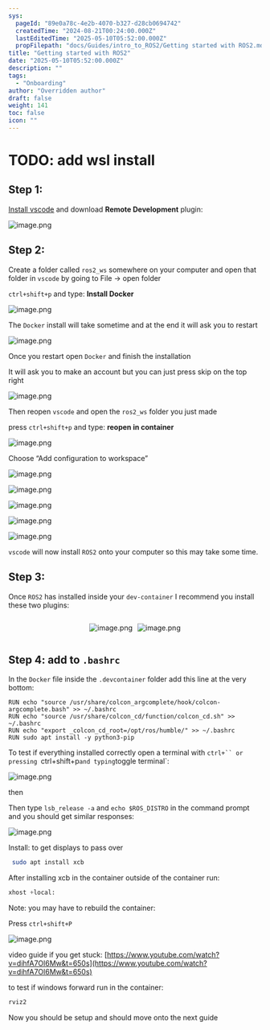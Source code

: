 ```yaml
---
sys:
  pageId: "89e0a78c-4e2b-4070-b327-d28cb0694742"
  createdTime: "2024-08-21T00:24:00.000Z"
  lastEditedTime: "2025-05-10T05:52:00.000Z"
  propFilepath: "docs/Guides/intro_to_ROS2/Getting started with ROS2.md"
title: "Getting started with ROS2"
date: "2025-05-10T05:52:00.000Z"
description: ""
tags:
  - "Onboarding"
author: "Overridden author"
draft: false
weight: 141
toc: false
icon: ""
---
```


# TODO: add wsl install

## Step 1:

[Install vscode](https://code.visualstudio.com/download) and download **Remote Development** plugin:

![image.png](https://prod-files-secure.s3.us-west-2.amazonaws.com/d518164a-d88e-44d1-a4ee-3adb3bd8bce0/efb52993-1881-4a40-b95e-6f020334f022/image.png?X-Amz-Algorithm=AWS4-HMAC-SHA256&X-Amz-Content-Sha256=UNSIGNED-PAYLOAD&X-Amz-Credential=ASIAZI2LB466WVAPUTC4%2F20250717%2Fus-west-2%2Fs3%2Faws4_request&X-Amz-Date=20250717T210836Z&X-Amz-Expires=3600&X-Amz-Security-Token=IQoJb3JpZ2luX2VjEGUaCXVzLXdlc3QtMiJHMEUCIBWBashAxnoMLw8O%2Bdt%2BdWLddnOqVHh2FBFwVLgVAq%2FlAiEA7uF1f4HGdab3ubc4xXER2UPXz98t1MT9BXRgxbButzoq%2FwMIfRAAGgw2Mzc0MjMxODM4MDUiDLhi2myEwe7Y5JotbyrcA7yc%2BWjNe45s%2BSS3UPz55FbjFZg1oV0qvX8vahd6sOu5zZ696Jbdcv66cRpGlUvZnO6MO5el021K6aCUd2o0a3IEpCjqHairGYM%2Bi4oUgjLjqUUNg5KYFYQXSisivYjuO7iR8OY1TsIgiCyEf0ScjxjnYg9OYTccQ8R3YUfn47JiW3OveUEWdQ4E81lVzXdIzDTKbM6tDcY4HOWaNQ%2B%2Bo1Sr7E1R6Z2uWIm%2FOvcb%2BeADpsbLvGLVIUf10SGmcrCaTwOAX5mholkxtwhIAXFNeC9NfXw%2FxELJmNM%2BU3QmngsVCObLWInaYe7gkRJyIjSkwySzHv2%2Bvelq3lsgvMiMqT66NhVWnxqx5Zf6aJdNcMrvjDzqvFmXpg%2B%2B38g3qYnHEWa8IRV9z%2BtXgQ%2FNX6PiSzOmg5Jq1ehItFX1b2yT1I7rvQzuEbou9NJ0pFDyz0%2BnN4QnakrFrwXB3EwkGp8Z8g8RE97Pani53LxhedissSFFOLn9ucUtsmgOcvv2BbqOKa4NYkuEh%2BEYqdcA%2Bzc1nQWfRqtCC%2BEir2QoHQ3BLohXqmLWU0QP%2FnpbINHCkf3d19k%2FV0%2BQnkSYxyU%2BuYhCbOR2B9SugjiJ7Y86TrIfyqFCAIX98%2BxeNq5ZjT0vMJu45cMGOqUBBmYPioVt%2BylSfqo8L3x4lbpanAIMO4MTvBiO1HriSoomIGr2eeYpL8B6kWh0GlYrBfBD%2BnYJGR8slWMs9824Zj9RI30UPgRjwVebROwOaGQy28N9WOGn2tqhIQ20%2FkDSEukckp%2BcHmAz4TKpzOJn%2FmKkObsRmWYYeAdxf9lX%2FUnFtQEnkF7kDtt%2Be46Z89rFsi5pwYy%2FXHvETAL6bVMDzEaOuJR1&X-Amz-Signature=0b10dec94cc528f0a601cdd4f759de6b36d5dadbf18f702edee1518d70c8c2ca&X-Amz-SignedHeaders=host&x-amz-checksum-mode=ENABLED&x-id=GetObject)

## Step 2:

Create a folder called `ros2_ws` somewhere on your computer and open that folder in `vscode` by going to File → open folder 

`ctrl+shift+p` and type: **Install Docker**

![image.png](https://prod-files-secure.s3.us-west-2.amazonaws.com/d518164a-d88e-44d1-a4ee-3adb3bd8bce0/2269dc0e-1cd5-47ff-bceb-c04ad9b2eab0/image.png?X-Amz-Algorithm=AWS4-HMAC-SHA256&X-Amz-Content-Sha256=UNSIGNED-PAYLOAD&X-Amz-Credential=ASIAZI2LB466WVAPUTC4%2F20250717%2Fus-west-2%2Fs3%2Faws4_request&X-Amz-Date=20250717T210836Z&X-Amz-Expires=3600&X-Amz-Security-Token=IQoJb3JpZ2luX2VjEGUaCXVzLXdlc3QtMiJHMEUCIBWBashAxnoMLw8O%2Bdt%2BdWLddnOqVHh2FBFwVLgVAq%2FlAiEA7uF1f4HGdab3ubc4xXER2UPXz98t1MT9BXRgxbButzoq%2FwMIfRAAGgw2Mzc0MjMxODM4MDUiDLhi2myEwe7Y5JotbyrcA7yc%2BWjNe45s%2BSS3UPz55FbjFZg1oV0qvX8vahd6sOu5zZ696Jbdcv66cRpGlUvZnO6MO5el021K6aCUd2o0a3IEpCjqHairGYM%2Bi4oUgjLjqUUNg5KYFYQXSisivYjuO7iR8OY1TsIgiCyEf0ScjxjnYg9OYTccQ8R3YUfn47JiW3OveUEWdQ4E81lVzXdIzDTKbM6tDcY4HOWaNQ%2B%2Bo1Sr7E1R6Z2uWIm%2FOvcb%2BeADpsbLvGLVIUf10SGmcrCaTwOAX5mholkxtwhIAXFNeC9NfXw%2FxELJmNM%2BU3QmngsVCObLWInaYe7gkRJyIjSkwySzHv2%2Bvelq3lsgvMiMqT66NhVWnxqx5Zf6aJdNcMrvjDzqvFmXpg%2B%2B38g3qYnHEWa8IRV9z%2BtXgQ%2FNX6PiSzOmg5Jq1ehItFX1b2yT1I7rvQzuEbou9NJ0pFDyz0%2BnN4QnakrFrwXB3EwkGp8Z8g8RE97Pani53LxhedissSFFOLn9ucUtsmgOcvv2BbqOKa4NYkuEh%2BEYqdcA%2Bzc1nQWfRqtCC%2BEir2QoHQ3BLohXqmLWU0QP%2FnpbINHCkf3d19k%2FV0%2BQnkSYxyU%2BuYhCbOR2B9SugjiJ7Y86TrIfyqFCAIX98%2BxeNq5ZjT0vMJu45cMGOqUBBmYPioVt%2BylSfqo8L3x4lbpanAIMO4MTvBiO1HriSoomIGr2eeYpL8B6kWh0GlYrBfBD%2BnYJGR8slWMs9824Zj9RI30UPgRjwVebROwOaGQy28N9WOGn2tqhIQ20%2FkDSEukckp%2BcHmAz4TKpzOJn%2FmKkObsRmWYYeAdxf9lX%2FUnFtQEnkF7kDtt%2Be46Z89rFsi5pwYy%2FXHvETAL6bVMDzEaOuJR1&X-Amz-Signature=eee368b1bc9308565cabb28adc72b48e36ce7340769a1065ca2e38c3820604ce&X-Amz-SignedHeaders=host&x-amz-checksum-mode=ENABLED&x-id=GetObject)

The `Docker` install will take sometime and at the end it will ask you to restart

![image.png](https://prod-files-secure.s3.us-west-2.amazonaws.com/d518164a-d88e-44d1-a4ee-3adb3bd8bce0/ed233f78-be33-4b1f-b89c-9c346c0e961e/image.png?X-Amz-Algorithm=AWS4-HMAC-SHA256&X-Amz-Content-Sha256=UNSIGNED-PAYLOAD&X-Amz-Credential=ASIAZI2LB466WVAPUTC4%2F20250717%2Fus-west-2%2Fs3%2Faws4_request&X-Amz-Date=20250717T210836Z&X-Amz-Expires=3600&X-Amz-Security-Token=IQoJb3JpZ2luX2VjEGUaCXVzLXdlc3QtMiJHMEUCIBWBashAxnoMLw8O%2Bdt%2BdWLddnOqVHh2FBFwVLgVAq%2FlAiEA7uF1f4HGdab3ubc4xXER2UPXz98t1MT9BXRgxbButzoq%2FwMIfRAAGgw2Mzc0MjMxODM4MDUiDLhi2myEwe7Y5JotbyrcA7yc%2BWjNe45s%2BSS3UPz55FbjFZg1oV0qvX8vahd6sOu5zZ696Jbdcv66cRpGlUvZnO6MO5el021K6aCUd2o0a3IEpCjqHairGYM%2Bi4oUgjLjqUUNg5KYFYQXSisivYjuO7iR8OY1TsIgiCyEf0ScjxjnYg9OYTccQ8R3YUfn47JiW3OveUEWdQ4E81lVzXdIzDTKbM6tDcY4HOWaNQ%2B%2Bo1Sr7E1R6Z2uWIm%2FOvcb%2BeADpsbLvGLVIUf10SGmcrCaTwOAX5mholkxtwhIAXFNeC9NfXw%2FxELJmNM%2BU3QmngsVCObLWInaYe7gkRJyIjSkwySzHv2%2Bvelq3lsgvMiMqT66NhVWnxqx5Zf6aJdNcMrvjDzqvFmXpg%2B%2B38g3qYnHEWa8IRV9z%2BtXgQ%2FNX6PiSzOmg5Jq1ehItFX1b2yT1I7rvQzuEbou9NJ0pFDyz0%2BnN4QnakrFrwXB3EwkGp8Z8g8RE97Pani53LxhedissSFFOLn9ucUtsmgOcvv2BbqOKa4NYkuEh%2BEYqdcA%2Bzc1nQWfRqtCC%2BEir2QoHQ3BLohXqmLWU0QP%2FnpbINHCkf3d19k%2FV0%2BQnkSYxyU%2BuYhCbOR2B9SugjiJ7Y86TrIfyqFCAIX98%2BxeNq5ZjT0vMJu45cMGOqUBBmYPioVt%2BylSfqo8L3x4lbpanAIMO4MTvBiO1HriSoomIGr2eeYpL8B6kWh0GlYrBfBD%2BnYJGR8slWMs9824Zj9RI30UPgRjwVebROwOaGQy28N9WOGn2tqhIQ20%2FkDSEukckp%2BcHmAz4TKpzOJn%2FmKkObsRmWYYeAdxf9lX%2FUnFtQEnkF7kDtt%2Be46Z89rFsi5pwYy%2FXHvETAL6bVMDzEaOuJR1&X-Amz-Signature=9834d4dbe9dd1619a821b8fe0ff59abe955ab331aa7e2570cfdd265e2dd0d969&X-Amz-SignedHeaders=host&x-amz-checksum-mode=ENABLED&x-id=GetObject)

Once you restart open `Docker` and finish the installation

It will ask you to make an account but you can just press skip on the top right

![image.png](https://prod-files-secure.s3.us-west-2.amazonaws.com/d518164a-d88e-44d1-a4ee-3adb3bd8bce0/21010ad9-1659-4fd9-9f59-9932a09b2a3d/image.png?X-Amz-Algorithm=AWS4-HMAC-SHA256&X-Amz-Content-Sha256=UNSIGNED-PAYLOAD&X-Amz-Credential=ASIAZI2LB466WVAPUTC4%2F20250717%2Fus-west-2%2Fs3%2Faws4_request&X-Amz-Date=20250717T210836Z&X-Amz-Expires=3600&X-Amz-Security-Token=IQoJb3JpZ2luX2VjEGUaCXVzLXdlc3QtMiJHMEUCIBWBashAxnoMLw8O%2Bdt%2BdWLddnOqVHh2FBFwVLgVAq%2FlAiEA7uF1f4HGdab3ubc4xXER2UPXz98t1MT9BXRgxbButzoq%2FwMIfRAAGgw2Mzc0MjMxODM4MDUiDLhi2myEwe7Y5JotbyrcA7yc%2BWjNe45s%2BSS3UPz55FbjFZg1oV0qvX8vahd6sOu5zZ696Jbdcv66cRpGlUvZnO6MO5el021K6aCUd2o0a3IEpCjqHairGYM%2Bi4oUgjLjqUUNg5KYFYQXSisivYjuO7iR8OY1TsIgiCyEf0ScjxjnYg9OYTccQ8R3YUfn47JiW3OveUEWdQ4E81lVzXdIzDTKbM6tDcY4HOWaNQ%2B%2Bo1Sr7E1R6Z2uWIm%2FOvcb%2BeADpsbLvGLVIUf10SGmcrCaTwOAX5mholkxtwhIAXFNeC9NfXw%2FxELJmNM%2BU3QmngsVCObLWInaYe7gkRJyIjSkwySzHv2%2Bvelq3lsgvMiMqT66NhVWnxqx5Zf6aJdNcMrvjDzqvFmXpg%2B%2B38g3qYnHEWa8IRV9z%2BtXgQ%2FNX6PiSzOmg5Jq1ehItFX1b2yT1I7rvQzuEbou9NJ0pFDyz0%2BnN4QnakrFrwXB3EwkGp8Z8g8RE97Pani53LxhedissSFFOLn9ucUtsmgOcvv2BbqOKa4NYkuEh%2BEYqdcA%2Bzc1nQWfRqtCC%2BEir2QoHQ3BLohXqmLWU0QP%2FnpbINHCkf3d19k%2FV0%2BQnkSYxyU%2BuYhCbOR2B9SugjiJ7Y86TrIfyqFCAIX98%2BxeNq5ZjT0vMJu45cMGOqUBBmYPioVt%2BylSfqo8L3x4lbpanAIMO4MTvBiO1HriSoomIGr2eeYpL8B6kWh0GlYrBfBD%2BnYJGR8slWMs9824Zj9RI30UPgRjwVebROwOaGQy28N9WOGn2tqhIQ20%2FkDSEukckp%2BcHmAz4TKpzOJn%2FmKkObsRmWYYeAdxf9lX%2FUnFtQEnkF7kDtt%2Be46Z89rFsi5pwYy%2FXHvETAL6bVMDzEaOuJR1&X-Amz-Signature=d2d3b2caf6208251a01e8d9acf97207cabd936a2a60c4442c9932084ef1b068e&X-Amz-SignedHeaders=host&x-amz-checksum-mode=ENABLED&x-id=GetObject)

Then reopen `vscode` and open the `ros2_ws` folder you just made

press `ctrl+shift+p` and type: **reopen in container**

![image.png](https://prod-files-secure.s3.us-west-2.amazonaws.com/d518164a-d88e-44d1-a4ee-3adb3bd8bce0/4e93b8c2-41ad-488c-8095-c74205196118/image.png?X-Amz-Algorithm=AWS4-HMAC-SHA256&X-Amz-Content-Sha256=UNSIGNED-PAYLOAD&X-Amz-Credential=ASIAZI2LB466WVAPUTC4%2F20250717%2Fus-west-2%2Fs3%2Faws4_request&X-Amz-Date=20250717T210836Z&X-Amz-Expires=3600&X-Amz-Security-Token=IQoJb3JpZ2luX2VjEGUaCXVzLXdlc3QtMiJHMEUCIBWBashAxnoMLw8O%2Bdt%2BdWLddnOqVHh2FBFwVLgVAq%2FlAiEA7uF1f4HGdab3ubc4xXER2UPXz98t1MT9BXRgxbButzoq%2FwMIfRAAGgw2Mzc0MjMxODM4MDUiDLhi2myEwe7Y5JotbyrcA7yc%2BWjNe45s%2BSS3UPz55FbjFZg1oV0qvX8vahd6sOu5zZ696Jbdcv66cRpGlUvZnO6MO5el021K6aCUd2o0a3IEpCjqHairGYM%2Bi4oUgjLjqUUNg5KYFYQXSisivYjuO7iR8OY1TsIgiCyEf0ScjxjnYg9OYTccQ8R3YUfn47JiW3OveUEWdQ4E81lVzXdIzDTKbM6tDcY4HOWaNQ%2B%2Bo1Sr7E1R6Z2uWIm%2FOvcb%2BeADpsbLvGLVIUf10SGmcrCaTwOAX5mholkxtwhIAXFNeC9NfXw%2FxELJmNM%2BU3QmngsVCObLWInaYe7gkRJyIjSkwySzHv2%2Bvelq3lsgvMiMqT66NhVWnxqx5Zf6aJdNcMrvjDzqvFmXpg%2B%2B38g3qYnHEWa8IRV9z%2BtXgQ%2FNX6PiSzOmg5Jq1ehItFX1b2yT1I7rvQzuEbou9NJ0pFDyz0%2BnN4QnakrFrwXB3EwkGp8Z8g8RE97Pani53LxhedissSFFOLn9ucUtsmgOcvv2BbqOKa4NYkuEh%2BEYqdcA%2Bzc1nQWfRqtCC%2BEir2QoHQ3BLohXqmLWU0QP%2FnpbINHCkf3d19k%2FV0%2BQnkSYxyU%2BuYhCbOR2B9SugjiJ7Y86TrIfyqFCAIX98%2BxeNq5ZjT0vMJu45cMGOqUBBmYPioVt%2BylSfqo8L3x4lbpanAIMO4MTvBiO1HriSoomIGr2eeYpL8B6kWh0GlYrBfBD%2BnYJGR8slWMs9824Zj9RI30UPgRjwVebROwOaGQy28N9WOGn2tqhIQ20%2FkDSEukckp%2BcHmAz4TKpzOJn%2FmKkObsRmWYYeAdxf9lX%2FUnFtQEnkF7kDtt%2Be46Z89rFsi5pwYy%2FXHvETAL6bVMDzEaOuJR1&X-Amz-Signature=405f36385e66bdd443e33b77040cb02ba90426834ac3364a8277ce08259bb822&X-Amz-SignedHeaders=host&x-amz-checksum-mode=ENABLED&x-id=GetObject)

Choose “Add configuration to workspace”

![image.png](https://prod-files-secure.s3.us-west-2.amazonaws.com/d518164a-d88e-44d1-a4ee-3adb3bd8bce0/9560b282-5060-4989-ba37-97e7b2c22476/image.png?X-Amz-Algorithm=AWS4-HMAC-SHA256&X-Amz-Content-Sha256=UNSIGNED-PAYLOAD&X-Amz-Credential=ASIAZI2LB466WVAPUTC4%2F20250717%2Fus-west-2%2Fs3%2Faws4_request&X-Amz-Date=20250717T210836Z&X-Amz-Expires=3600&X-Amz-Security-Token=IQoJb3JpZ2luX2VjEGUaCXVzLXdlc3QtMiJHMEUCIBWBashAxnoMLw8O%2Bdt%2BdWLddnOqVHh2FBFwVLgVAq%2FlAiEA7uF1f4HGdab3ubc4xXER2UPXz98t1MT9BXRgxbButzoq%2FwMIfRAAGgw2Mzc0MjMxODM4MDUiDLhi2myEwe7Y5JotbyrcA7yc%2BWjNe45s%2BSS3UPz55FbjFZg1oV0qvX8vahd6sOu5zZ696Jbdcv66cRpGlUvZnO6MO5el021K6aCUd2o0a3IEpCjqHairGYM%2Bi4oUgjLjqUUNg5KYFYQXSisivYjuO7iR8OY1TsIgiCyEf0ScjxjnYg9OYTccQ8R3YUfn47JiW3OveUEWdQ4E81lVzXdIzDTKbM6tDcY4HOWaNQ%2B%2Bo1Sr7E1R6Z2uWIm%2FOvcb%2BeADpsbLvGLVIUf10SGmcrCaTwOAX5mholkxtwhIAXFNeC9NfXw%2FxELJmNM%2BU3QmngsVCObLWInaYe7gkRJyIjSkwySzHv2%2Bvelq3lsgvMiMqT66NhVWnxqx5Zf6aJdNcMrvjDzqvFmXpg%2B%2B38g3qYnHEWa8IRV9z%2BtXgQ%2FNX6PiSzOmg5Jq1ehItFX1b2yT1I7rvQzuEbou9NJ0pFDyz0%2BnN4QnakrFrwXB3EwkGp8Z8g8RE97Pani53LxhedissSFFOLn9ucUtsmgOcvv2BbqOKa4NYkuEh%2BEYqdcA%2Bzc1nQWfRqtCC%2BEir2QoHQ3BLohXqmLWU0QP%2FnpbINHCkf3d19k%2FV0%2BQnkSYxyU%2BuYhCbOR2B9SugjiJ7Y86TrIfyqFCAIX98%2BxeNq5ZjT0vMJu45cMGOqUBBmYPioVt%2BylSfqo8L3x4lbpanAIMO4MTvBiO1HriSoomIGr2eeYpL8B6kWh0GlYrBfBD%2BnYJGR8slWMs9824Zj9RI30UPgRjwVebROwOaGQy28N9WOGn2tqhIQ20%2FkDSEukckp%2BcHmAz4TKpzOJn%2FmKkObsRmWYYeAdxf9lX%2FUnFtQEnkF7kDtt%2Be46Z89rFsi5pwYy%2FXHvETAL6bVMDzEaOuJR1&X-Amz-Signature=4889a1df50f9d0da7de091affb1490d51152e877ba986af64a8d3da70feae2a0&X-Amz-SignedHeaders=host&x-amz-checksum-mode=ENABLED&x-id=GetObject)

![image.png](https://prod-files-secure.s3.us-west-2.amazonaws.com/d518164a-d88e-44d1-a4ee-3adb3bd8bce0/2ee63f81-886b-48e8-a553-dc6e5eac99e4/image.png?X-Amz-Algorithm=AWS4-HMAC-SHA256&X-Amz-Content-Sha256=UNSIGNED-PAYLOAD&X-Amz-Credential=ASIAZI2LB466WVAPUTC4%2F20250717%2Fus-west-2%2Fs3%2Faws4_request&X-Amz-Date=20250717T210836Z&X-Amz-Expires=3600&X-Amz-Security-Token=IQoJb3JpZ2luX2VjEGUaCXVzLXdlc3QtMiJHMEUCIBWBashAxnoMLw8O%2Bdt%2BdWLddnOqVHh2FBFwVLgVAq%2FlAiEA7uF1f4HGdab3ubc4xXER2UPXz98t1MT9BXRgxbButzoq%2FwMIfRAAGgw2Mzc0MjMxODM4MDUiDLhi2myEwe7Y5JotbyrcA7yc%2BWjNe45s%2BSS3UPz55FbjFZg1oV0qvX8vahd6sOu5zZ696Jbdcv66cRpGlUvZnO6MO5el021K6aCUd2o0a3IEpCjqHairGYM%2Bi4oUgjLjqUUNg5KYFYQXSisivYjuO7iR8OY1TsIgiCyEf0ScjxjnYg9OYTccQ8R3YUfn47JiW3OveUEWdQ4E81lVzXdIzDTKbM6tDcY4HOWaNQ%2B%2Bo1Sr7E1R6Z2uWIm%2FOvcb%2BeADpsbLvGLVIUf10SGmcrCaTwOAX5mholkxtwhIAXFNeC9NfXw%2FxELJmNM%2BU3QmngsVCObLWInaYe7gkRJyIjSkwySzHv2%2Bvelq3lsgvMiMqT66NhVWnxqx5Zf6aJdNcMrvjDzqvFmXpg%2B%2B38g3qYnHEWa8IRV9z%2BtXgQ%2FNX6PiSzOmg5Jq1ehItFX1b2yT1I7rvQzuEbou9NJ0pFDyz0%2BnN4QnakrFrwXB3EwkGp8Z8g8RE97Pani53LxhedissSFFOLn9ucUtsmgOcvv2BbqOKa4NYkuEh%2BEYqdcA%2Bzc1nQWfRqtCC%2BEir2QoHQ3BLohXqmLWU0QP%2FnpbINHCkf3d19k%2FV0%2BQnkSYxyU%2BuYhCbOR2B9SugjiJ7Y86TrIfyqFCAIX98%2BxeNq5ZjT0vMJu45cMGOqUBBmYPioVt%2BylSfqo8L3x4lbpanAIMO4MTvBiO1HriSoomIGr2eeYpL8B6kWh0GlYrBfBD%2BnYJGR8slWMs9824Zj9RI30UPgRjwVebROwOaGQy28N9WOGn2tqhIQ20%2FkDSEukckp%2BcHmAz4TKpzOJn%2FmKkObsRmWYYeAdxf9lX%2FUnFtQEnkF7kDtt%2Be46Z89rFsi5pwYy%2FXHvETAL6bVMDzEaOuJR1&X-Amz-Signature=bc7dc3135e87423645f80fe2d61a640fd8b5b3929a3829a6495ada0fda176346&X-Amz-SignedHeaders=host&x-amz-checksum-mode=ENABLED&x-id=GetObject)

![image.png](https://prod-files-secure.s3.us-west-2.amazonaws.com/d518164a-d88e-44d1-a4ee-3adb3bd8bce0/ae1580b2-b048-407e-aed9-b584224a7a04/image.png?X-Amz-Algorithm=AWS4-HMAC-SHA256&X-Amz-Content-Sha256=UNSIGNED-PAYLOAD&X-Amz-Credential=ASIAZI2LB466WVAPUTC4%2F20250717%2Fus-west-2%2Fs3%2Faws4_request&X-Amz-Date=20250717T210836Z&X-Amz-Expires=3600&X-Amz-Security-Token=IQoJb3JpZ2luX2VjEGUaCXVzLXdlc3QtMiJHMEUCIBWBashAxnoMLw8O%2Bdt%2BdWLddnOqVHh2FBFwVLgVAq%2FlAiEA7uF1f4HGdab3ubc4xXER2UPXz98t1MT9BXRgxbButzoq%2FwMIfRAAGgw2Mzc0MjMxODM4MDUiDLhi2myEwe7Y5JotbyrcA7yc%2BWjNe45s%2BSS3UPz55FbjFZg1oV0qvX8vahd6sOu5zZ696Jbdcv66cRpGlUvZnO6MO5el021K6aCUd2o0a3IEpCjqHairGYM%2Bi4oUgjLjqUUNg5KYFYQXSisivYjuO7iR8OY1TsIgiCyEf0ScjxjnYg9OYTccQ8R3YUfn47JiW3OveUEWdQ4E81lVzXdIzDTKbM6tDcY4HOWaNQ%2B%2Bo1Sr7E1R6Z2uWIm%2FOvcb%2BeADpsbLvGLVIUf10SGmcrCaTwOAX5mholkxtwhIAXFNeC9NfXw%2FxELJmNM%2BU3QmngsVCObLWInaYe7gkRJyIjSkwySzHv2%2Bvelq3lsgvMiMqT66NhVWnxqx5Zf6aJdNcMrvjDzqvFmXpg%2B%2B38g3qYnHEWa8IRV9z%2BtXgQ%2FNX6PiSzOmg5Jq1ehItFX1b2yT1I7rvQzuEbou9NJ0pFDyz0%2BnN4QnakrFrwXB3EwkGp8Z8g8RE97Pani53LxhedissSFFOLn9ucUtsmgOcvv2BbqOKa4NYkuEh%2BEYqdcA%2Bzc1nQWfRqtCC%2BEir2QoHQ3BLohXqmLWU0QP%2FnpbINHCkf3d19k%2FV0%2BQnkSYxyU%2BuYhCbOR2B9SugjiJ7Y86TrIfyqFCAIX98%2BxeNq5ZjT0vMJu45cMGOqUBBmYPioVt%2BylSfqo8L3x4lbpanAIMO4MTvBiO1HriSoomIGr2eeYpL8B6kWh0GlYrBfBD%2BnYJGR8slWMs9824Zj9RI30UPgRjwVebROwOaGQy28N9WOGn2tqhIQ20%2FkDSEukckp%2BcHmAz4TKpzOJn%2FmKkObsRmWYYeAdxf9lX%2FUnFtQEnkF7kDtt%2Be46Z89rFsi5pwYy%2FXHvETAL6bVMDzEaOuJR1&X-Amz-Signature=04fb7c19e7697469efc334f911d2c7e895fe869cad9b76809dc34c21e1f5ba14&X-Amz-SignedHeaders=host&x-amz-checksum-mode=ENABLED&x-id=GetObject)

![image.png](https://prod-files-secure.s3.us-west-2.amazonaws.com/d518164a-d88e-44d1-a4ee-3adb3bd8bce0/53255b28-f75e-430f-b9e3-c0ac8577e42b/image.png?X-Amz-Algorithm=AWS4-HMAC-SHA256&X-Amz-Content-Sha256=UNSIGNED-PAYLOAD&X-Amz-Credential=ASIAZI2LB466WVAPUTC4%2F20250717%2Fus-west-2%2Fs3%2Faws4_request&X-Amz-Date=20250717T210836Z&X-Amz-Expires=3600&X-Amz-Security-Token=IQoJb3JpZ2luX2VjEGUaCXVzLXdlc3QtMiJHMEUCIBWBashAxnoMLw8O%2Bdt%2BdWLddnOqVHh2FBFwVLgVAq%2FlAiEA7uF1f4HGdab3ubc4xXER2UPXz98t1MT9BXRgxbButzoq%2FwMIfRAAGgw2Mzc0MjMxODM4MDUiDLhi2myEwe7Y5JotbyrcA7yc%2BWjNe45s%2BSS3UPz55FbjFZg1oV0qvX8vahd6sOu5zZ696Jbdcv66cRpGlUvZnO6MO5el021K6aCUd2o0a3IEpCjqHairGYM%2Bi4oUgjLjqUUNg5KYFYQXSisivYjuO7iR8OY1TsIgiCyEf0ScjxjnYg9OYTccQ8R3YUfn47JiW3OveUEWdQ4E81lVzXdIzDTKbM6tDcY4HOWaNQ%2B%2Bo1Sr7E1R6Z2uWIm%2FOvcb%2BeADpsbLvGLVIUf10SGmcrCaTwOAX5mholkxtwhIAXFNeC9NfXw%2FxELJmNM%2BU3QmngsVCObLWInaYe7gkRJyIjSkwySzHv2%2Bvelq3lsgvMiMqT66NhVWnxqx5Zf6aJdNcMrvjDzqvFmXpg%2B%2B38g3qYnHEWa8IRV9z%2BtXgQ%2FNX6PiSzOmg5Jq1ehItFX1b2yT1I7rvQzuEbou9NJ0pFDyz0%2BnN4QnakrFrwXB3EwkGp8Z8g8RE97Pani53LxhedissSFFOLn9ucUtsmgOcvv2BbqOKa4NYkuEh%2BEYqdcA%2Bzc1nQWfRqtCC%2BEir2QoHQ3BLohXqmLWU0QP%2FnpbINHCkf3d19k%2FV0%2BQnkSYxyU%2BuYhCbOR2B9SugjiJ7Y86TrIfyqFCAIX98%2BxeNq5ZjT0vMJu45cMGOqUBBmYPioVt%2BylSfqo8L3x4lbpanAIMO4MTvBiO1HriSoomIGr2eeYpL8B6kWh0GlYrBfBD%2BnYJGR8slWMs9824Zj9RI30UPgRjwVebROwOaGQy28N9WOGn2tqhIQ20%2FkDSEukckp%2BcHmAz4TKpzOJn%2FmKkObsRmWYYeAdxf9lX%2FUnFtQEnkF7kDtt%2Be46Z89rFsi5pwYy%2FXHvETAL6bVMDzEaOuJR1&X-Amz-Signature=6136ee620406a9b2bc672946497257b02a0a80941b528979291e7c5f35b6e18f&X-Amz-SignedHeaders=host&x-amz-checksum-mode=ENABLED&x-id=GetObject)

![image.png](https://prod-files-secure.s3.us-west-2.amazonaws.com/d518164a-d88e-44d1-a4ee-3adb3bd8bce0/7c562767-5af9-4ffb-97d1-327bcdf4ee00/image.png?X-Amz-Algorithm=AWS4-HMAC-SHA256&X-Amz-Content-Sha256=UNSIGNED-PAYLOAD&X-Amz-Credential=ASIAZI2LB466WVAPUTC4%2F20250717%2Fus-west-2%2Fs3%2Faws4_request&X-Amz-Date=20250717T210836Z&X-Amz-Expires=3600&X-Amz-Security-Token=IQoJb3JpZ2luX2VjEGUaCXVzLXdlc3QtMiJHMEUCIBWBashAxnoMLw8O%2Bdt%2BdWLddnOqVHh2FBFwVLgVAq%2FlAiEA7uF1f4HGdab3ubc4xXER2UPXz98t1MT9BXRgxbButzoq%2FwMIfRAAGgw2Mzc0MjMxODM4MDUiDLhi2myEwe7Y5JotbyrcA7yc%2BWjNe45s%2BSS3UPz55FbjFZg1oV0qvX8vahd6sOu5zZ696Jbdcv66cRpGlUvZnO6MO5el021K6aCUd2o0a3IEpCjqHairGYM%2Bi4oUgjLjqUUNg5KYFYQXSisivYjuO7iR8OY1TsIgiCyEf0ScjxjnYg9OYTccQ8R3YUfn47JiW3OveUEWdQ4E81lVzXdIzDTKbM6tDcY4HOWaNQ%2B%2Bo1Sr7E1R6Z2uWIm%2FOvcb%2BeADpsbLvGLVIUf10SGmcrCaTwOAX5mholkxtwhIAXFNeC9NfXw%2FxELJmNM%2BU3QmngsVCObLWInaYe7gkRJyIjSkwySzHv2%2Bvelq3lsgvMiMqT66NhVWnxqx5Zf6aJdNcMrvjDzqvFmXpg%2B%2B38g3qYnHEWa8IRV9z%2BtXgQ%2FNX6PiSzOmg5Jq1ehItFX1b2yT1I7rvQzuEbou9NJ0pFDyz0%2BnN4QnakrFrwXB3EwkGp8Z8g8RE97Pani53LxhedissSFFOLn9ucUtsmgOcvv2BbqOKa4NYkuEh%2BEYqdcA%2Bzc1nQWfRqtCC%2BEir2QoHQ3BLohXqmLWU0QP%2FnpbINHCkf3d19k%2FV0%2BQnkSYxyU%2BuYhCbOR2B9SugjiJ7Y86TrIfyqFCAIX98%2BxeNq5ZjT0vMJu45cMGOqUBBmYPioVt%2BylSfqo8L3x4lbpanAIMO4MTvBiO1HriSoomIGr2eeYpL8B6kWh0GlYrBfBD%2BnYJGR8slWMs9824Zj9RI30UPgRjwVebROwOaGQy28N9WOGn2tqhIQ20%2FkDSEukckp%2BcHmAz4TKpzOJn%2FmKkObsRmWYYeAdxf9lX%2FUnFtQEnkF7kDtt%2Be46Z89rFsi5pwYy%2FXHvETAL6bVMDzEaOuJR1&X-Amz-Signature=eaa00d6c3faf3d8f5d16e32206d99dd0c3a67420ecabce496df36e11ada3e0d5&X-Amz-SignedHeaders=host&x-amz-checksum-mode=ENABLED&x-id=GetObject)

`vscode` will now install `ROS2` onto your computer so this may take some time.

## Step 3:

Once `ROS2` has installed inside your `dev-container` I recommend you install these two plugins:

<div style="display: flex;flex-direction: row; column-gap:10px; max-width: 630px;justify-content: center;">
<div>

![image.png](https://prod-files-secure.s3.us-west-2.amazonaws.com/d518164a-d88e-44d1-a4ee-3adb3bd8bce0/3fc3d550-5a54-4ba1-ba6b-faa01cdb7369/image.png?X-Amz-Algorithm=AWS4-HMAC-SHA256&X-Amz-Content-Sha256=UNSIGNED-PAYLOAD&X-Amz-Credential=ASIAZI2LB466WUS22CUB%2F20250717%2Fus-west-2%2Fs3%2Faws4_request&X-Amz-Date=20250717T210845Z&X-Amz-Expires=3600&X-Amz-Security-Token=IQoJb3JpZ2luX2VjEGUaCXVzLXdlc3QtMiJGMEQCIBD%2B7hHYZ%2BxCFSwmSTjsOTDsvzNRqTJrTu0XW8OdkHL7AiBut%2FAzYI3cSqh7tNlnwmwZO9nK6VQZ8YJeRxrEWZWsryr%2FAwh%2BEAAaDDYzNzQyMzE4MzgwNSIMSJQ73Z72kNka8IYiKtwDAfTuaVbxzZJj4XezELH4OlcgNXcAd%2BxkvnxxUu7w5Tsyo9WJJTmvtpY5OgUEkP%2BJGtu%2ByEuAWR6JJ1twgUzAMr%2ByGnYApZ0OveKt4p5LKMCYAWgzWLA40E3WUCiCAZxiCZBHLCFhs0VCZ2BaJOZNfZ7kWKC5Rf%2BUrb666sVR%2F861vbbx%2F7GhFauPLG8WcVIO9v%2FsXP4PM5AhAlbZ1ABKghAEaTlvV7fuRndcE0ArhyWAhXmEypVy3K%2FSaD8a%2BaY8JuEtYRORo8NNFDwyH9sS7Oa3FWTloCDOatSmB7oklnEc2cyo9w0jK1m7GkSU5yDpWEdN%2FJWenbc3vw059ByonjBiX%2FiTMCPlm5pv6h6D%2Buhsrs%2B5gJkptoDsIjvY8V2yyCtaCRXMR5Mwcbi4d1jV67iDVF1l9UgCjl2nzd9kraKdNS036QbNi3HHO1C%2BWC%2F7TXibzaFPfMiVuQcm%2BFjf3%2F7whVSX7%2BdoIeLSw6QRHArwu7AOSwOYVs6oUm2zEq3uVF08zmkU%2ByeshX5DVchhDHFCxJPhiu%2BZFAQ4IRz%2FqwAgxuPC3kC5lCkFHnPlGFK0fU5FhWcv3%2BZ27MMFzkl0Z9gN6W7iwuSFHmCPvEbo5Iowxhm9Tx0OGioiKtMw7rflwwY6pgHy7oT6HM0ppd9hKe40h%2F3c%2FT3J7LRUhAmZ0536DUhNmfbYekdrZ%2FCBJQIM8%2BZXmtNdEUgq0HZW1ByWftXy3aueTTaXImW4%2FdQzSsMIttYm3SFXW02H9SrkysXR69LqY85LRVYyfknuhpWUyhDmv9ZfEdm9EOtjIrZ0aks4z7Pffw4tiGjFnblDzZVl%2F3fRjXkOYWnj2AOItzk69f9xphdUsEIAgkO%2B&X-Amz-Signature=164c5d445a75e2132b4a725b9506f56595bf558962a1ab17abb52aaebd43ab69&X-Amz-SignedHeaders=host&x-amz-checksum-mode=ENABLED&x-id=GetObject)

</div>
<div>

![image.png](https://prod-files-secure.s3.us-west-2.amazonaws.com/d518164a-d88e-44d1-a4ee-3adb3bd8bce0/d994cc66-13c2-4093-a5a3-f84cf4601a82/image.png?X-Amz-Algorithm=AWS4-HMAC-SHA256&X-Amz-Content-Sha256=UNSIGNED-PAYLOAD&X-Amz-Credential=ASIAZI2LB466XUGYOFFV%2F20250717%2Fus-west-2%2Fs3%2Faws4_request&X-Amz-Date=20250717T210846Z&X-Amz-Expires=3600&X-Amz-Security-Token=IQoJb3JpZ2luX2VjEGUaCXVzLXdlc3QtMiJHMEUCIGccObysJkjTEBP8s38PHiEYE3x5giseSlgFefWmZlw5AiEAzFyk33H9P31F%2BGhTxB7aQ881ib28tp%2Fu2o82dGBXyioq%2FwMIfRAAGgw2Mzc0MjMxODM4MDUiDKCpr%2FiPpggVRgNx6ircAwNLcjYR4iSb3YDXdHhvDDacbFv0PQo8NzdBnlczAiEYpckVC5aQ57qIlLd%2FtS7%2BgoVeIgTamEq2n5ZJ6V3WNbH3mXPu9BNj%2Fj82CB3pdp%2F%2FKoIHDIir76YgErW39J%2BgClI8oC3%2FM6XdrnSz1AA0eDKxXyKdXDdhznoE0c4%2FCBSQy%2BtpJbeYpOBj5lhEjO9xnWw0o7VsSrexQ6GDruM0QeZ4wDDdvig57%2BwU5rZJk9MKwpyrXNT%2BAbNLr2F%2FnP7uGSYAAe3vgZEmiJfdg0NDoZNzgt9x8FyN9Sp%2Fnwxct4anerr0Tey9lB6hPo6ntw8SbjWWstrGZ7qhU3MbblEXhKbi4aGcgP6VYZIx2xH6sjfUGZcMFjwURX1ZXIV18JzSxbf%2FKUE5evfcTHFmdMfMXtuM773wLx4E2sYeyOwp4agYZulLBrkdB0cbEAY5wfom4Z9aXlyujpWH6KDy3MASVU0dJMZ37hTkJHdcQusB4QpFiq5kWQt2VesLxZdPR%2BK1UiQzg5GJIA3gjLozs%2BNU4g0bvrDgeo0w2HEpjZWy76XSpyG0geEku74Znvsj8fSx6gGBqXkCKB%2FERsP4dUg3hGMMOIVUQRT%2BZoTs7SuBDqr94zmraSm8kjc8n%2BkCMIC45cMGOqUBVWSBiuU44LpV7LLmMu0DXcqVraJilsjyb4414pQURaVPV3LtiboQw%2FIBRIrPHzsUOx%2B0vrmWwPLR1v4z8m4c%2Ftz3dFHoRGJOL%2FH1iYIIBFsXnX2zEV0GCpiFdpY5NpieBNbIum%2BdL277iCGuw%2FYRPnw9NrfM3BpKZwYmsKd0tq15WDVKPKue6jyOelE73K2KrNs4SA552mx1kL%2FJ4AXMr7GsjNtH&X-Amz-Signature=ae7ae422d5efe39d307f898de0e81d05eafdff48c9895366b861cfb8f724c160&X-Amz-SignedHeaders=host&x-amz-checksum-mode=ENABLED&x-id=GetObject)

</div>
</div>

## Step 4: add to `.bashrc`

In the `Docker` file inside the `.devcontainer` folder add this line at the very bottom: 

```docker
RUN echo "source /usr/share/colcon_argcomplete/hook/colcon-argcomplete.bash" >> ~/.bashrc
RUN echo "source /usr/share/colcon_cd/function/colcon_cd.sh" >> ~/.bashrc
RUN echo "export _colcon_cd_root=/opt/ros/humble/" >> ~/.bashrc
RUN sudo apt install -y python3-pip 
```

To test if everything installed correctly open a terminal with `ctrl+`` or pressing `ctrl+shift+p` and typing `toggle terminal`:

![image.png](https://prod-files-secure.s3.us-west-2.amazonaws.com/d518164a-d88e-44d1-a4ee-3adb3bd8bce0/6a4943d8-b04e-4c02-9a58-775f3384d1a5/image.png?X-Amz-Algorithm=AWS4-HMAC-SHA256&X-Amz-Content-Sha256=UNSIGNED-PAYLOAD&X-Amz-Credential=ASIAZI2LB466WVAPUTC4%2F20250717%2Fus-west-2%2Fs3%2Faws4_request&X-Amz-Date=20250717T210836Z&X-Amz-Expires=3600&X-Amz-Security-Token=IQoJb3JpZ2luX2VjEGUaCXVzLXdlc3QtMiJHMEUCIBWBashAxnoMLw8O%2Bdt%2BdWLddnOqVHh2FBFwVLgVAq%2FlAiEA7uF1f4HGdab3ubc4xXER2UPXz98t1MT9BXRgxbButzoq%2FwMIfRAAGgw2Mzc0MjMxODM4MDUiDLhi2myEwe7Y5JotbyrcA7yc%2BWjNe45s%2BSS3UPz55FbjFZg1oV0qvX8vahd6sOu5zZ696Jbdcv66cRpGlUvZnO6MO5el021K6aCUd2o0a3IEpCjqHairGYM%2Bi4oUgjLjqUUNg5KYFYQXSisivYjuO7iR8OY1TsIgiCyEf0ScjxjnYg9OYTccQ8R3YUfn47JiW3OveUEWdQ4E81lVzXdIzDTKbM6tDcY4HOWaNQ%2B%2Bo1Sr7E1R6Z2uWIm%2FOvcb%2BeADpsbLvGLVIUf10SGmcrCaTwOAX5mholkxtwhIAXFNeC9NfXw%2FxELJmNM%2BU3QmngsVCObLWInaYe7gkRJyIjSkwySzHv2%2Bvelq3lsgvMiMqT66NhVWnxqx5Zf6aJdNcMrvjDzqvFmXpg%2B%2B38g3qYnHEWa8IRV9z%2BtXgQ%2FNX6PiSzOmg5Jq1ehItFX1b2yT1I7rvQzuEbou9NJ0pFDyz0%2BnN4QnakrFrwXB3EwkGp8Z8g8RE97Pani53LxhedissSFFOLn9ucUtsmgOcvv2BbqOKa4NYkuEh%2BEYqdcA%2Bzc1nQWfRqtCC%2BEir2QoHQ3BLohXqmLWU0QP%2FnpbINHCkf3d19k%2FV0%2BQnkSYxyU%2BuYhCbOR2B9SugjiJ7Y86TrIfyqFCAIX98%2BxeNq5ZjT0vMJu45cMGOqUBBmYPioVt%2BylSfqo8L3x4lbpanAIMO4MTvBiO1HriSoomIGr2eeYpL8B6kWh0GlYrBfBD%2BnYJGR8slWMs9824Zj9RI30UPgRjwVebROwOaGQy28N9WOGn2tqhIQ20%2FkDSEukckp%2BcHmAz4TKpzOJn%2FmKkObsRmWYYeAdxf9lX%2FUnFtQEnkF7kDtt%2Be46Z89rFsi5pwYy%2FXHvETAL6bVMDzEaOuJR1&X-Amz-Signature=b05ee0e3734a70d263e73efb4e4ee85bc3ee0359707a37d7eae5550a3a9b5fdd&X-Amz-SignedHeaders=host&x-amz-checksum-mode=ENABLED&x-id=GetObject)

then 

Then type `lsb_release -a` and `echo $ROS_DISTRO` in the command prompt and you should get similar responses:

![image.png](https://prod-files-secure.s3.us-west-2.amazonaws.com/d518164a-d88e-44d1-a4ee-3adb3bd8bce0/3e635dec-a805-4e85-8b9e-d000e5b71a4e/image.png?X-Amz-Algorithm=AWS4-HMAC-SHA256&X-Amz-Content-Sha256=UNSIGNED-PAYLOAD&X-Amz-Credential=ASIAZI2LB466WVAPUTC4%2F20250717%2Fus-west-2%2Fs3%2Faws4_request&X-Amz-Date=20250717T210836Z&X-Amz-Expires=3600&X-Amz-Security-Token=IQoJb3JpZ2luX2VjEGUaCXVzLXdlc3QtMiJHMEUCIBWBashAxnoMLw8O%2Bdt%2BdWLddnOqVHh2FBFwVLgVAq%2FlAiEA7uF1f4HGdab3ubc4xXER2UPXz98t1MT9BXRgxbButzoq%2FwMIfRAAGgw2Mzc0MjMxODM4MDUiDLhi2myEwe7Y5JotbyrcA7yc%2BWjNe45s%2BSS3UPz55FbjFZg1oV0qvX8vahd6sOu5zZ696Jbdcv66cRpGlUvZnO6MO5el021K6aCUd2o0a3IEpCjqHairGYM%2Bi4oUgjLjqUUNg5KYFYQXSisivYjuO7iR8OY1TsIgiCyEf0ScjxjnYg9OYTccQ8R3YUfn47JiW3OveUEWdQ4E81lVzXdIzDTKbM6tDcY4HOWaNQ%2B%2Bo1Sr7E1R6Z2uWIm%2FOvcb%2BeADpsbLvGLVIUf10SGmcrCaTwOAX5mholkxtwhIAXFNeC9NfXw%2FxELJmNM%2BU3QmngsVCObLWInaYe7gkRJyIjSkwySzHv2%2Bvelq3lsgvMiMqT66NhVWnxqx5Zf6aJdNcMrvjDzqvFmXpg%2B%2B38g3qYnHEWa8IRV9z%2BtXgQ%2FNX6PiSzOmg5Jq1ehItFX1b2yT1I7rvQzuEbou9NJ0pFDyz0%2BnN4QnakrFrwXB3EwkGp8Z8g8RE97Pani53LxhedissSFFOLn9ucUtsmgOcvv2BbqOKa4NYkuEh%2BEYqdcA%2Bzc1nQWfRqtCC%2BEir2QoHQ3BLohXqmLWU0QP%2FnpbINHCkf3d19k%2FV0%2BQnkSYxyU%2BuYhCbOR2B9SugjiJ7Y86TrIfyqFCAIX98%2BxeNq5ZjT0vMJu45cMGOqUBBmYPioVt%2BylSfqo8L3x4lbpanAIMO4MTvBiO1HriSoomIGr2eeYpL8B6kWh0GlYrBfBD%2BnYJGR8slWMs9824Zj9RI30UPgRjwVebROwOaGQy28N9WOGn2tqhIQ20%2FkDSEukckp%2BcHmAz4TKpzOJn%2FmKkObsRmWYYeAdxf9lX%2FUnFtQEnkF7kDtt%2Be46Z89rFsi5pwYy%2FXHvETAL6bVMDzEaOuJR1&X-Amz-Signature=4bce8685538447122a416e033a91212e20e4754c68be75d02acd384e8f0ec551&X-Amz-SignedHeaders=host&x-amz-checksum-mode=ENABLED&x-id=GetObject)

Install:  to get displays to pass over

```bash
 sudo apt install xcb
```

After installing xcb in the container outside of the container run:

```python
xhost +local:
```

Note: you may have to rebuild the container:

Press `ctrl+shift+P`

![image.png](https://prod-files-secure.s3.us-west-2.amazonaws.com/d518164a-d88e-44d1-a4ee-3adb3bd8bce0/6c2be660-2618-4c38-9c26-53554f7a0b7b/image.png?X-Amz-Algorithm=AWS4-HMAC-SHA256&X-Amz-Content-Sha256=UNSIGNED-PAYLOAD&X-Amz-Credential=ASIAZI2LB466WVAPUTC4%2F20250717%2Fus-west-2%2Fs3%2Faws4_request&X-Amz-Date=20250717T210836Z&X-Amz-Expires=3600&X-Amz-Security-Token=IQoJb3JpZ2luX2VjEGUaCXVzLXdlc3QtMiJHMEUCIBWBashAxnoMLw8O%2Bdt%2BdWLddnOqVHh2FBFwVLgVAq%2FlAiEA7uF1f4HGdab3ubc4xXER2UPXz98t1MT9BXRgxbButzoq%2FwMIfRAAGgw2Mzc0MjMxODM4MDUiDLhi2myEwe7Y5JotbyrcA7yc%2BWjNe45s%2BSS3UPz55FbjFZg1oV0qvX8vahd6sOu5zZ696Jbdcv66cRpGlUvZnO6MO5el021K6aCUd2o0a3IEpCjqHairGYM%2Bi4oUgjLjqUUNg5KYFYQXSisivYjuO7iR8OY1TsIgiCyEf0ScjxjnYg9OYTccQ8R3YUfn47JiW3OveUEWdQ4E81lVzXdIzDTKbM6tDcY4HOWaNQ%2B%2Bo1Sr7E1R6Z2uWIm%2FOvcb%2BeADpsbLvGLVIUf10SGmcrCaTwOAX5mholkxtwhIAXFNeC9NfXw%2FxELJmNM%2BU3QmngsVCObLWInaYe7gkRJyIjSkwySzHv2%2Bvelq3lsgvMiMqT66NhVWnxqx5Zf6aJdNcMrvjDzqvFmXpg%2B%2B38g3qYnHEWa8IRV9z%2BtXgQ%2FNX6PiSzOmg5Jq1ehItFX1b2yT1I7rvQzuEbou9NJ0pFDyz0%2BnN4QnakrFrwXB3EwkGp8Z8g8RE97Pani53LxhedissSFFOLn9ucUtsmgOcvv2BbqOKa4NYkuEh%2BEYqdcA%2Bzc1nQWfRqtCC%2BEir2QoHQ3BLohXqmLWU0QP%2FnpbINHCkf3d19k%2FV0%2BQnkSYxyU%2BuYhCbOR2B9SugjiJ7Y86TrIfyqFCAIX98%2BxeNq5ZjT0vMJu45cMGOqUBBmYPioVt%2BylSfqo8L3x4lbpanAIMO4MTvBiO1HriSoomIGr2eeYpL8B6kWh0GlYrBfBD%2BnYJGR8slWMs9824Zj9RI30UPgRjwVebROwOaGQy28N9WOGn2tqhIQ20%2FkDSEukckp%2BcHmAz4TKpzOJn%2FmKkObsRmWYYeAdxf9lX%2FUnFtQEnkF7kDtt%2Be46Z89rFsi5pwYy%2FXHvETAL6bVMDzEaOuJR1&X-Amz-Signature=e429f0ab2bc5513dc278589718ff60ff3c8f68ccebfd6dbaf1ef4737d40e926b&X-Amz-SignedHeaders=host&x-amz-checksum-mode=ENABLED&x-id=GetObject)

video guide if you get stuck: [https://www.youtube.com/watch?v=dihfA7Ol6Mw&t=650s](https://www.youtube.com/watch?v=dihfA7Ol6Mw&t=650s)

to test if windows forward run in the container:

```bash
rviz2
```

Now you should be setup and should move onto the next guide 
